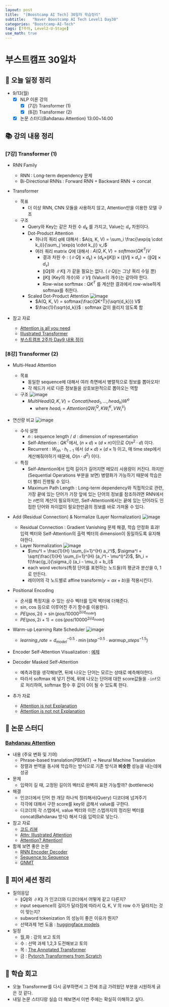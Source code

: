 ```yaml
---
layout: post
title:  "[Boostcamp AI Tech] 30일차 학습정리"
subtitle:   "Naver Boostcamp AI Tech Level1 Day30"
categories: "Boostcamp-AI-Tech"
tags: [7주차, Level2-U-Stage]
use_math: true
---
```


# 부스트캠프 30일차

## 📝 오늘 일정 정리

* 9/13(월)
  - [x] NLP 이론 강의
    - [x] (7강) Transformer (1)
    - [x] (8강) Transformer (2)
  - [x] 논문 스터디(Bahdanau Attention) 13:00~14:00

## 📚 강의 내용 정리

### [7강] Transformer (1)

* RNN Family
  * RNN : Long-term dependency 문제
  * Bi-Directional RNNs : Forward RNN + Backward RNN -> concat

* Transformer
  * 목표
    * 더 이상 RNN, CNN 모듈을 사용하지 않고, Attention만을 이용한 모델 구조
  * 구조
    * Query와 Key는 같은 차원 수 $d_k$ 를 가지고, Value는 $d_v$ 차원이다.
    * Dot-Product Attention
      * 하나의 쿼리 $q$에 대해서 : $A(q, K, V) = \sum_i \frac{\exp(q \cdot k_i)}{\sum_j \exp(q \cdot k_j)} v_i$
      * 여러 쿼리 matrix $Q$에 대해서 : $A(Q, K, V) = softmax(QK^T) V$
        * 결과 차원 수 : $(\| Q \| \times d_k) \times (d_k \times \| K \|) \times (\| V \| \times d_v) = (\| Q \| \times d_v)$
        * $\| Q \|$와 $\| K \|$ 가 같을 필요는 없다. ($\| Q \|$는 그냥 쿼리 수일 뿐)
        * $\| K \|$ (Key의 개수)와 $\| V \|$ (Value의 개수)는 같아야 한다. 
        * Row-wise sorftmax : $QK^T$ 를 계산한 결과에서 row-wise하게 softmax를 취한다.
    * Scaled Dot-Product Attention
      ![image](https://user-images.githubusercontent.com/35680202/133083921-f3f4e76e-69f9-4506-b780-38d765d151ec.png)
      * $A(Q, K, V) = softmax(\frac{QK^T}{\sqrt{d_k}}) V$
      * $\frac{1}{\sqrt{d_k}}$ : softmax 값이 쏠리지 않도록 함
* 참고 자료
  * [Attention is all you need](https://arxiv.org/abs/1706.03762)
  * [Illustrated Transformer](https://nlpinkorean.github.io/illustrated-transformer/)
  * [부스트캠프 2주차 Day9 내용 정리](https://hrxorxm.github.io/boostcamp-ai-tech/2021/08/12/Level1-Day9.html#h-8%EA%B0%95-sequential-models---transformer)

### [8강] Transformer (2)

* Multi-Head Attention
  * 목표
    * 동일한 sequence에 대해서 여러 측면에서 병렬적으로 정보를 뽑아오자!
    * 각 헤드가 서로 다른 정보들을 상호보완적으로 뽑아오는 역할
  * 구조
    ![image](https://user-images.githubusercontent.com/35680202/133083669-8e13a3eb-2761-4625-85de-7db25afa8fe0.png)
    * $MultiHead(Q,K,V) = Concat(head_1, ..., head_h) W^o$
      * where $head_i = Attention(Q W_i^Q, K W_i^K, V W_i^V)$

* 연산량 비교
  ![image](https://user-images.githubusercontent.com/35680202/133038565-17f04f54-c7a4-4e46-9d58-c42122016ca0.png)
  * 수식 설명
    * $n$ : sequence length / $d$ : dimension of representation
    * Self-Attention : $QK^T$에서, $(n \times d) \times (d \times n)$이므로 $O(n^2 \cdot d)$ 이다.
    * Recurrent : $W_{hh} \cdot h_{t-1}$ 에서 $(d \times d) \times (d \times 1)$ 이고, 매 time step에서 계산해줘야하기 때문에, $O(n \cdot d^2)$ 이다.
  * 특징
    * Self-Attention에서 입력 길이가 길어지면 메모리 사용량이 커진다. 하지만 (Sequential Operations 부분을 보면) 병렬화가 가능하기 때문에 학습은 더 빨리 진행될 수 있다.
    * Maximum Path Length : Long-term dependency와 직접적으로 관련, 가장 끝에 있는 단어가 가장 앞에 있는 단어의 정보를 참조하려면 RNN에서는 $n$번의 계산이 필요하지만, Self-Attention에서는 끝에 있는 단어라도 인접한 단어와 차이없이 필요한만큼의 정보를 바로 가져올 수 있다.

* Add (Residual Connection) & Normalize (Layer Normalization)
  ![image](https://user-images.githubusercontent.com/35680202/133040855-0f5e8447-3873-4dca-8f72-c0df35e29379.png)
  * Residual Connection : Gradient Vanishing 문제 해결, 학습 안정화 효과! 입력 벡터와 Self-Attention의 출력 벡터의 dimension이 동일하도록 유지해야한다.
  * Layer Normalization
    ![image](https://user-images.githubusercontent.com/35680202/133082991-c66ed00a-785b-415d-a3f3-bc675c4ea4f6.png)
    * $\mu^l = \frac{1}{H} \sum_{i=1}^{H} a_i^l$, $\sigma^l = \sqrt{\frac{1}{H} \sum_{i=1}^{H} (a_i^l - \mu^l)^2}$, $h_i = f(\frac{g_i}{\sigma_i} (a_i - \mu_i) + b_i)$
    * each word vectors(특정 단어를 표현하는 노드들)의 평균과 분산을 0, 1로 만든다.
    * 레이어의 각 노드별로 affine transform($y = ax + b$)을 적용시킨다.

* Positional Encoding
  * 순서를 특정지을 수 있는 상수 벡터를 입력 벡터에 더해준다.
  * sin, cos 등으로 이루어진 주기 함수를 이용한다.
  * $PE(pos, 2i) = \sin (pos / 10000^{2i / d_{model}})$
  * $PE(pos, 2i + 1) = \cos (pos / 10000^{2i / d_{model}})$

* Warm-up Learning Rate Scheduler
  ![image](https://user-images.githubusercontent.com/35680202/133088905-b876cdbd-9915-4ef0-a8ac-01201cf60b28.png)
  * $learning\_rate = d_{model}^{-0.5} \cdot \min (step^{-0.5} \cdot warmup\_steps^{-1.5})$

* Encoder Self-Attention Visualization : [예제](https://github.com/tensorflow/tensor2tensor/blob/master/tensor2tensor/notebooks/hello_t2t.ipynb)

* Decoder Masked Self-Attention
  * 예측과정을 생각해보면, 뒤에 나오는 단어는 모르는 상태로 예측해야한다.
  * 따라서 softmax 에 넣기 전에, 뒤에 나오는 단어에 대한 score값들을 `-inf`으로 처리하여, softmax 함수 후 값이 0이 될 수 있도록 한다.

* 추가 자료
  * [Attention is not Explanation](https://arxiv.org/pdf/1902.10186.pdf)
  * [Attention is not not Explanation](https://aclanthology.org/D19-1002.pdf)

## 📖 논문 스터디

### [Bahdanau Attention](https://arxiv.org/abs/1409.0473)

* 내용 (주요 변화 및 기여)
  * Phrase-based translation(PBSMT) -> Neural Machine Translation
  * 정렬과 번역을 동시에 학습하는 방식으로 기존 방식과 **비슷한** 성능을 내는데에 성공
* 문제
  * 입력이 길 때, 고정된 길이의 벡터로 완벽히 표현 가능할까? (bottleneck)
* 해결
  * 인코더에서 단어 한 개당 하나씩 정리해서(Query) 디코더에 넘겨주기
  * 각각에 대해서 구한 score를 key와 곱해서 value를 구한다.
  * 디코더의 각 스텝에서, value 벡터와 이전 스텝까지의 정리된 벡터를 concat(Bahdanau 방식) 해서 다음 입력으로 넣는다.
* 참고 자료
  * [코드 리뷰](https://github.com/bentrevett/pytorch-seq2seq)
  * [Attn: Illustrated Attention](https://towardsdatascience.com/attn-illustrated-attention-5ec4ad276ee3)
  * [Attention? Attention!](https://lilianweng.github.io/lil-log/2018/06/24/attention-attention.html)
* 함께 보면 좋은 논문
  * [RNN Encoder Decoder](https://arxiv.org/abs/1406.1078)
  * [Sequence to Sequence](https://papers.nips.cc/paper/2014/file/a14ac55a4f27472c5d894ec1c3c743d2-Paper.pdf)
  * [GNMT](https://arxiv.org/abs/1609.08144)

## 🌱 피어 세션 정리

* 질의응답
  * $\| Q \|$와 $\| K \|$ 가 인코더와 디코더에서 어떻게 같고 다른지?
  * input sequence의 길이가 달라짐에 따라서 Q, K, V 의 row 수가 달라지는 것이 맞는지?
  * subword tokenization 의 성능이 좋은 이유가 뭔지?
  * 선택과제 1번 도움 : [huggingface models](https://huggingface.co/models?sort=downloads&search=ko)
* 일정
  * 월,화 : 강의 보고 토의
  * 수 : 선택 과제 1,2,3 도전해보고 토의
  * 목 : [The Annotated Transformer](http://nlp.seas.harvard.edu/2018/04/03/attention.html)
  * 금 : [Pytorch Transformers from Scratch](https://youtu.be/U0s0f995w14)

## 🚀 학습 회고

* 오늘 Transformer를 다시 공부하면서 그 전에 조금 가려웠던 부분을 시원하게 긁은 것 같다.
* 내일 논문 스터디랑 실습 더 해보면서 이번 주에는 확실히 이해하고 싶다.

